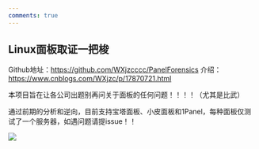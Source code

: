 ```yaml
---
comments: true
---
```


## Linux面板取证一把梭

Github地址：https://github.com/WXjzcccc/PanelForensics
介绍：https://www.cnblogs.com/WXjzc/p/17870721.html

本项目旨在让各公司出题别再问关于面板的任何问题！！！！（尤其是比武）

通过前期的分析和逆向，目前支持宝塔面板、小皮面板和1Panel，每种面板仅测试了一个服务器，如遇问题请提issue！！

![](https://bu.dusays.com/2024/11/21/673f19ac16ba9.png)